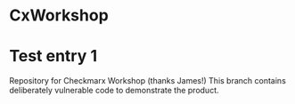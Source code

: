 # CxWorkshop
# Test entry 1

Repository for Checkmarx Workshop (thanks James!)
This branch contains deliberately vulnerable code to demonstrate the product.
